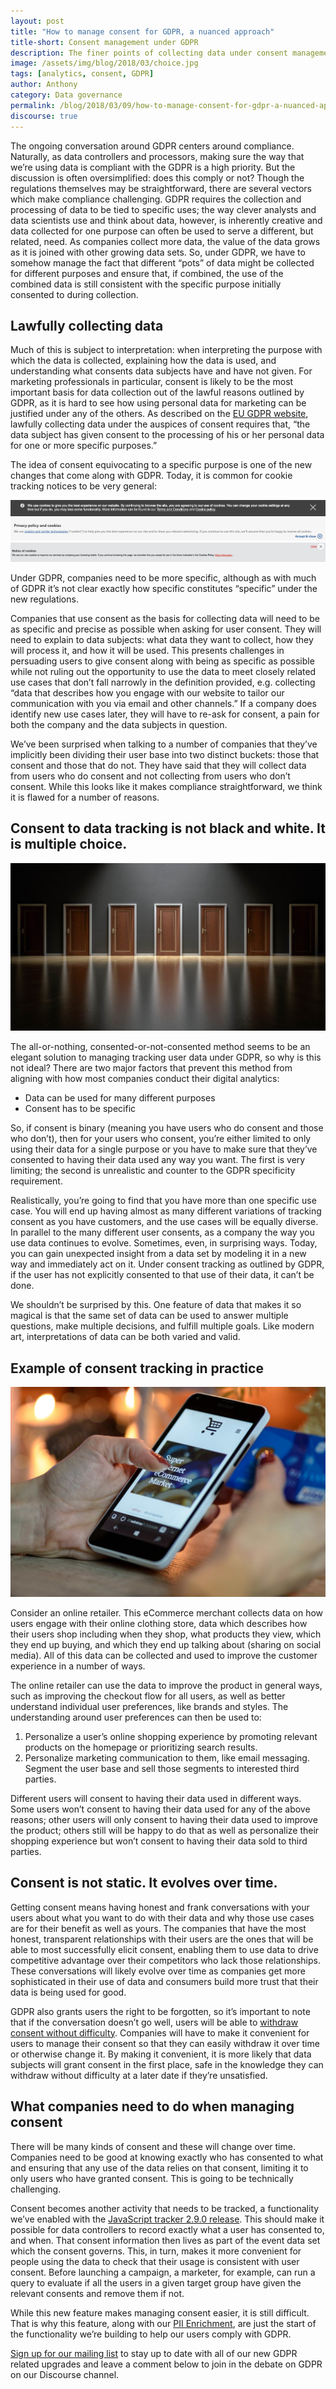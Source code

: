 ```yaml
---
layout: post
title: "How to manage consent for GDPR, a nuanced approach"
title-short: Consent management under GDPR
description: The finer points of collecting data under consent management
image: /assets/img/blog/2018/03/choice.jpg
tags: [analytics, consent, GDPR]
author: Anthony
category: Data governance
permalink: /blog/2018/03/09/how-to-manage-consent-for-gdpr-a-nuanced-approach/
discourse: true
---
```


The ongoing conversation around GDPR centers around compliance. Naturally, as data controllers and processors, making sure the way that we’re using data is compliant with the GDPR is a high priority. But the discussion is often oversimplified: does this comply or not? Though the regulations themselves may be straightforward, there are several vectors which make compliance challenging. GDPR requires the collection and processing of data to be tied to specific uses; the way clever analysts and data scientists use and think about data, however, is inherently creative and data collected for one purpose can often be used to serve a different, but related, need. As companies collect more data, the value of the data grows as it is joined with other growing data sets. So, under GDPR, we have to somehow manage the fact that different “pots” of data might be collected for different purposes and ensure that, if combined, the use of the combined data is still consistent with the specific purpose initially consented to during collection.

<h2 id="lawfully collecting data">Lawfully collecting data</h2>

Much of this is subject to interpretation: when interpreting the purpose with which the data is collected, explaining how the data is used, and understanding what consents data subjects have and have not given. For marketing professionals in particular, consent is likely to be the most important basis for data collection out of the lawful reasons outlined by GDPR, as it is hard to see how using personal data for marketing can be justified under any of the others. As described on the [EU GDPR website][lawful], lawfully collecting data under the auspices of consent requires that, “the data subject has given consent to the processing of his or her personal data for one or more specific purposes.”

The idea of consent equivocating to a specific purpose is one of the new changes that come along with GDPR. Today, it is common for cookie tracking notices to be very general:


![HSBC cookie policy][hsbc]
![Tesco cookie policy][tesco]
![Santander cookie policy][santander]


Under GDPR, companies need to be more specific, although as with much of GDPR it’s not clear exactly how specific constitutes “specific” under the new regulations.

Companies that use consent as the basis for collecting data will need to be as specific and precise as possible when asking for user consent. They will need to explain to data subjects: what data they want to collect, how they will process it, and how it will be used. This presents challenges in persuading users to give consent along with being as specific as possible while not ruling out the opportunity to use the data to meet closely related use cases that don’t fall narrowly in the definition provided, e.g. collecting “data that describes how you engage with our website to tailor our communication with you via email and other channels.” If a company does identify new use cases later, they will have to re-ask for consent, a pain for both the company and the data subjects in question.

We’ve been surprised when talking to a number of companies that they’ve implicitly been dividing their user base into two distinct buckets: those that consent and those that do not. They have said that they will collect data from users who do consent and not collecting from users who don’t consent. While this looks like it makes compliance straightforward, we think it is flawed for a number of reasons.

<h2 id="consent is not black and white">Consent to data tracking is not black and white. It is multiple choice.</h2>


![Many options of consent][choice]


The all-or-nothing, consented-or-not-consented method seems to be an elegant solution to managing tracking user data under GDPR, so why is this not ideal? There are two major factors that prevent this method from aligning with how most companies conduct their digital analytics:

- Data can be used for many different purposes
- Consent has to be specific

So, if consent is binary (meaning you have users who do consent and those who don’t), then for your users who consent, you’re either limited to only using their data for a single purpose or you have to make sure that they’ve consented to having their data used any way you want. The first is very limiting; the second is unrealistic and counter to the GDPR specificity requirement.

Realistically, you’re going to find that you have more than one specific use case. You will end up having almost as many different variations of tracking consent as you have customers, and the use cases will be equally diverse. In parallel to the many different user consents, as a company the way you use data continues to evolve. Sometimes, even, in surprising ways. Today, you can gain unexpected insight from a data set by modeling it in a new way and immediately act on it. Under consent tracking as outlined by GDPR, if the user has not explicitly consented to that use of their data, it can’t be done.

We shouldn’t be surprised by this. One feature of data that makes it so magical is that the same set of data can be used to answer multiple questions, make multiple decisions, and fulfill multiple goals. Like modern art, interpretations of data can be both varied and valid.

<h2 id="example of consent tracking">Example of consent tracking in practice</h2>


![Consent tracking for eCommerce][ecommerce]


Consider an online retailer. This eCommerce merchant collects data on how users engage with their online clothing store, data which describes how their users shop including when they shop, what products they view, which they end up buying, and which they end up talking about (sharing on social media). All of this data can be collected and used to improve the customer experience in a number of ways.

The online retailer can use the data to improve the product in general ways, such as improving the checkout flow for all users, as well as better understand individual user preferences, like brands and styles. The understanding around user preferences can then be used to:

1. Personalize a user’s online shopping experience by promoting relevant products on the homepage or prioritizing search results.
2. Personalize marketing communication to them, like email messaging.
Segment the user base and sell those segments to interested third parties.

Different users will consent to having their data used in different ways. Some users won’t consent to having their data used for any of the above reasons; other users will only consent to having their data used to improve the product; others still will be happy to do that as well as personalize their shopping experience but won’t consent to having their data sold to third parties.

<h2 id="consent changes over time">Consent is not static. It evolves over time.</h2>

Getting consent means having honest and frank conversations with your users about what you want to do with their data and why those use cases are for their benefit as well as yours. The companies that have the most honest, transparent relationships with their users are the ones that will be able to most successfully elicit consent, enabling them to use data to drive competitive advantage over their competitors who lack those relationships. These conversations will likely evolve over time as companies get more sophisticated in their use of data and consumers build more trust that their data is being used for good.

GDPR also grants users the right to be forgotten, so it’s important to note that if the conversation doesn’t go well, users will be able to [withdraw consent without difficulty][withdraw]. Companies will have to make it convenient for users to manage their consent so that they can easily withdraw it over time or otherwise change it. By making it convenient, it is more likely that data subjects will grant consent in the first place, safe in the knowledge they can withdraw without difficulty at a later date if they’re unsatisfied.

<h2 id="what companies need to do when managing consent">What companies need to do when managing consent</h2>

There will be many kinds of consent and these will change over time. Companies need to be good at knowing exactly who has consented to what and ensuring that any use of the data relies on that consent, limiting it to only users who have granted consent. This is going to be technically challenging.

Consent becomes another activity that needs to be tracked, a functionality we’ve enabled with the [JavaScript tracker 2.9.0 release][js]. This should make it possible for data controllers to record exactly what a user has consented to, and when. That consent information then lives as part of the event data set which the consent governs. This, in turn, makes it more convenient for people using the data to check that their usage is consistent with user consent. Before launching a campaign, a marketer, for example, can run a query to evaluate if all the users in a given target group have given the relevant consents and remove them if not.

While this new feature makes managing consent easier, it is still difficult. That is why this feature, along with our [PII Enrichment][r100], are just the start of the functionality we’re building to help our users comply with GDPR.

[Sign up for our mailing list][subscribe] to stay up to date with all of our new GDPR related upgrades and leave a comment below to join in the debate on GDPR on our Discourse channel.


[lawful]: https://gdpr-info.eu/art-6-gdpr/

[withdraw]: https://gdpr-info.eu/art-7-gdpr/

[js]: https://snowplowanalytics.com/blog/2018/02/28/snowplow-javascript-tracker-2.9.0-released-with-consent-tracking/

[r100]: https://snowplowanalytics.com/blog/2018/02/27/snowplow-r100-epidaurus-released-with-pii-pseudonymization-support/

[subscribe]: http://snowplowanalytics.us11.list-manage.com/subscribe?u=10bb4a6f31d5f19e0d0b54476&id=bb28c7d30d&utm_source=blog%20subscribe&utm_medium=post%20cta&utm_campaign=gdpr&utm_content=subscribe

[hsbc]: /assets/img/blog/2018/03/hsbc-cookie.jpg

[tesco]: /assets/img/blog/2018/03/Tesco-cookie.jpg

[santander]: /assets/img/blog/2018/03/santander-cookie.jpg

[choice]: /assets/img/blog/2018/03/choice.jpg

[ecommerce]: /assets/img/blog/2018/03/ecommerce.jpg
